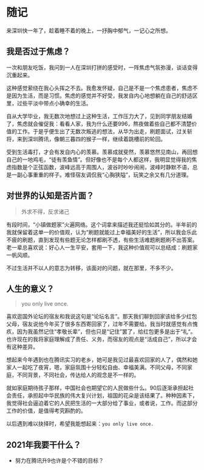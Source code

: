 # 随记

来深圳快一年了，趁着睡不着的晚上，一抒胸中郁气，一记心之所想。



## 我是否过于焦虑？

一次和朋友吃饭，我问到一人在深圳打拼的感受时，一阵焦虑气氛弥漫，谈话变得沉重起来。

这种感觉萦绕在我心头挥之不去。我愈发怀疑，自己是不是一个焦虑患者，焦虑不是因为生活，而是习惯。焦虑的感觉并不好受，我发自内心地想躺在自己的舒适区里，过些平淡中带点小确幸的生活。

自从大学毕业，我无数次地想过上这种生活，工作压力大了，见到同学朋友结婚了，焦虑就会催促我：看看人家，我为什么还要996，熬夜做着些自己都不清楚价值的工作。于是乎便生出了无数次叛逃的想法，从华为出走，刷题面试，过关斩将，来到深圳腾讯，像朝三暮四的猴子一样，继续着跳槽前的轮回。

受到生活毒打，才会有发自内心的羡慕。羡慕成就斐然，羡慕悠然见南山，再回想自己的一地鸡毛，“徒有羡鱼情”。但好像也不是每个人都这样，我明显觉得我的焦虑指数是个正弦函数，波峰远高于周围人，波谷时吵吵闹闹，波峰时静默不语，总是一副心事重重的样子。难怪宿友调侃我“心胸狭隘”，玩笑之余又有几分道理。



## 对世界的认知是否片面？

> 外求不得，反求诸己

有段时间，“小镇做题家”火遍网络。这个词拿来描述我还挺恰如其分的。半年前的我就保留着这单一的价值观，认为“刷题就能过上幸福美好的生活”，所以我会乐此不疲的刷题，直到发现有些题无论怎样都刷不透，有些生活难题刷题刷不出答案。老一辈总喜欢说：好心人一生平安，套用一下，我这种价值观可以总结成：刷题家一帆风顺。

不过生活并不以人的意志为转移，该面对的问题，就在那里，不多不少。



## 人生的意义？

> you only live once.

喜欢逛国外论坛的宿友和我说这句是“论坛名言”。那天我们聊到回家该给多少红包父母，宿友说他今年买了很多东西寄回家了，过年不需要给。我当时就感觉有点愧疚，因为我虽然记住“孝敬长辈”，但也只是“记住”罢了，给红包更多是出于“礼“。也许现在的我将家庭理解成了责任、义务，而宿友的观点是“活成自己”，所以才会有这种差异。

想起来今年遇到也在腾讯实习的老乡，她可是我见过最喜欢回家的人了，偶然和她家人一起吃了夜宵，嗯，家庭氛围十分轻松自由、幸福美满。不同父母，不同家庭，不同背景，不同社会，传达给人的观念是不一样的。

就如家庭期待孩子那样，中国社会也期望它的人民做些什么。90后逐渐承担起社会责任，承担起中华民族的伟大复兴计划，祖国的花朵是该结果了。种种因素下，我觉得社会逼迫着它的人民把生活的一大部分给了事业，或者说，工作。而这部分工作的价值，是值得考究斟酌的。

以后遇到难以抉择时，希望我能想起来：```you only live once.```



## 2021年我要干什么？

- 努力在腾讯升9也许是个不错的目标？